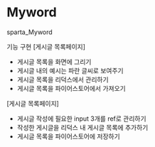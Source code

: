 # Myword
sparta_Myword


기능 구현
[게시글 목록페이지]
- 게시글 목록을 화면에 그리기 
- 게시글 내의 예시는 파란 글씨로 보여주기
- 게시글 목록을 리덕스에서 관리하기
- 게시글 목록을 파이어스토어에서 가져오기

[게시글 목록페이지]
- 게시글 작성에 필요한 input 3개를 ref로 관리하기 
- 작성한 게시글을 리덕스 내 게시글 목록에 추가하기
- 게시글 목록을 파이어스토어에 저장하기
